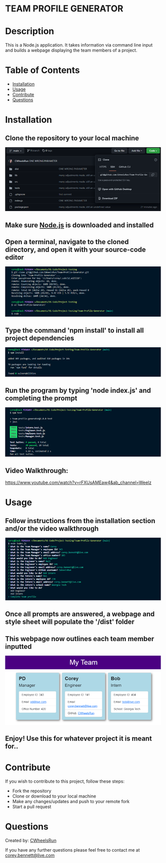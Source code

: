 # TEAM PROFILE GENERATOR

# Description

This is a Node.js application. It takes information via command line input and builds a webpage displaying the team members of a project. 

# Table of Contents

* [Installation](#installation)
* [Usage](#usage)
* [Contribute](#contribute)
* [Questions](#questions)

# Installation

## Clone the repository to your local machine
![Screenshot](./images/team1.png)
## Make sure [Node.js](https://nodejs.org/en/download/) is downloaded and installed 
## Open a terminal, navigate to the cloned directory, and open it with your source-code editor
![Screenshot](./images/team2.png)
## Type the command 'npm install' to install all project dependencies
![Screenshot](./images/team3.png)
## Run the program by typing 'node index.js' and completing the prompt
![Screenshot](./images/team4.png)
## Video Walkthrough:

https://www.youtube.com/watch?v=rFXUsAMEaw4&ab_channel=Weelz

# Usage

## Follow instructions from the installation section and/or the video walkthrough
![Screenshot](./images/team5.png)
## Once all prompts are answered, a webpage and style sheet will populate the '/dist' folder
## This webpage now outlines each team member inputted
![Screenshot](./images/team6.png)
## Enjoy! Use this for whatever project it is meant for..

# Contribute

If you wish to contribute to this project, follow these steps:

- Fork the repository
- Clone or download to your local machine
- Make any changes/updates and push to your remote fork
- Start a pull request

# Questions

Created by: [CWheelsRun](https://github.com/CWheelsRun)
  
If you have any further questions please feel free to contact me at [corey.bennett@live.com](corey.bennett@live.com)